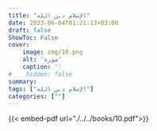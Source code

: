 ```yaml
---
title: "الإسلام دين الله"
date: 2023-06-04T01:21:13+03:00
draft: false
ShowToc: False
cover:
    image: img/10.png
    alt: 'صورة'
    caption: ''
#    hidden: false
summary: 
tags: ["الإسلام دين الله"]
categories: [""]
---
```

{{< embed-pdf url="./../../books/10.pdf">}} 


